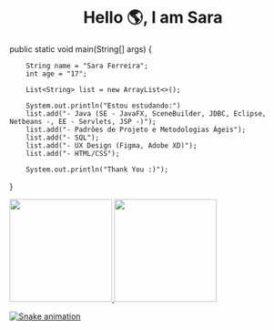 

<h1 align="center">Hello 🌎, I am Sara</h1>

public static void main(String[] args) {
        
        String name = "Sara Ferreira";
        int age = "17";
        
        List<String> list = new ArrayList<>();
        
        System.out.println("Estou estudando:")
        list.add("- Java (SE - JavaFX, SceneBuilder, JDBC, Eclipse, Netbeans -, EE - Servlets, JSP -)");
        list.add("- Padrões de Projeto e Metodologias Ágeis");
        list.add("- SQL");
        list.add("- UX Design (Figma, Adobe XD)");
        list.add("- HTML/CSS");

        System.out.println("Thank You :)");

}

<div>
<a href="https://github.com/seu-usuário-aqui">
<img height="180em" src="https://github-readme-stats.vercel.app/api/top-langs/?username=saraferreira10&layout=compact&langs_count=7&theme=dracula"/>
<img height="180em" src="https://github-readme-stats.vercel.app/api?username=saraferreira10&show_icons=true&theme=dracula&include_all_commits=true&count_private=true"/>
</div>
        

![Snake animation](https://github.com/saraferreira10/saraferreira10/blob/output/github-contribution-grid-snake.svg)

